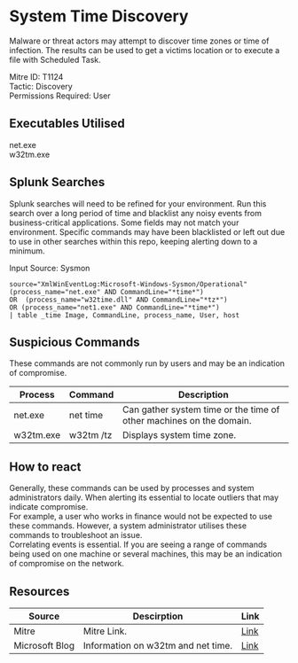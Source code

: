 # System Time Discovery
Malware or threat actors may attempt to discover time zones or time of infection. The results can be used to get a victims location or to execute a file with Scheduled Task. 

Mitre ID: T1124  
Tactic: Discovery  
Permissions Required: User

## Executables Utilised
net.exe  
w32tm.exe

## Splunk Searches
Splunk searches will need to be refined for your environment. Run this search over a long period of time and blacklist any noisy events from business-critical applications. Some fields may not match your environment. Specific commands may have been blacklisted or left out due to use in other searches within this repo, keeping alerting down to a minimum.

Input Source: Sysmon  
``` 
source="XmlWinEventLog:Microsoft-Windows-Sysmon/Operational"
(process_name="net.exe" AND CommandLine="*time*") 
OR  (process_name="w32time.dll" AND CommandLine="*tz*") 
OR (process_name="net1.exe" AND CommandLine="*time*")
| table _time Image, CommandLine, process_name, User, host
```

## Suspicious Commands
These commands are not commonly run by users and may be an indication of compromise.

| Process  | Command | Description
| ------------- | ------------- | -------- | 
| net.exe | net time | Can gather system time or the time of other machines on the domain.|
| w32tm.exe | w32tm /tz | Displays system time zone. |

## How to react
Generally, these commands can be used by processes and system administrators daily. When alerting its essential to locate outliers that may indicate compromise.  
For example, a user who works in finance would not be expected to use these commands. However, a system administrator utilises these commands to troubleshoot an issue.  
Correlating events is essential. If you are seeing a range of commands being used on one machine or several machines, this may be an indication of compromise on the network.  

## Resources

| Source | Descirption | Link | 
| --- | --- | --- |
|Mitre |Mitre Link. |[Link](https://attack.mitre.org/techniques/T1124/) |
|  Microsoft Blog | Information on w32tm and net time.  |   [Link](https://blogs.msdn.microsoft.com/w32time/2009/08/07/net-time-and-w32time/) |
